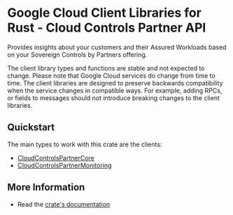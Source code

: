 # Google Cloud Client Libraries for Rust - Cloud Controls Partner API

<!-- Code generated by sidekick. DO NOT EDIT. -->


Provides insights about your customers and their Assured Workloads based on
your Sovereign Controls by Partners offering.

The client library types and functions are stable and not expected to change.
Please note that Google Cloud services do change from time to time. The client
libraries are designed to preserve backwards compatibility when the service
changes in compatible ways. For example, adding RPCs, or fields to messages
should not introduce breaking changes to the client libraries.

## Quickstart

The main types to work with this crate are the clients:

- [CloudControlsPartnerCore]
- [CloudControlsPartnerMonitoring]

## More Information

- Read the [crate's documentation](https://docs.rs/google-cloud-cloudcontrolspartner-v1/latest/google-cloud-cloudcontrolspartner-v1)

[CloudControlsPartnerCore]: https://docs.rs/google-cloud-cloudcontrolspartner-v1/latest/google_cloud_cloudcontrolspartner_v1/client/struct.CloudControlsPartnerCore.html
[CloudControlsPartnerMonitoring]: https://docs.rs/google-cloud-cloudcontrolspartner-v1/latest/google_cloud_cloudcontrolspartner_v1/client/struct.CloudControlsPartnerMonitoring.html
